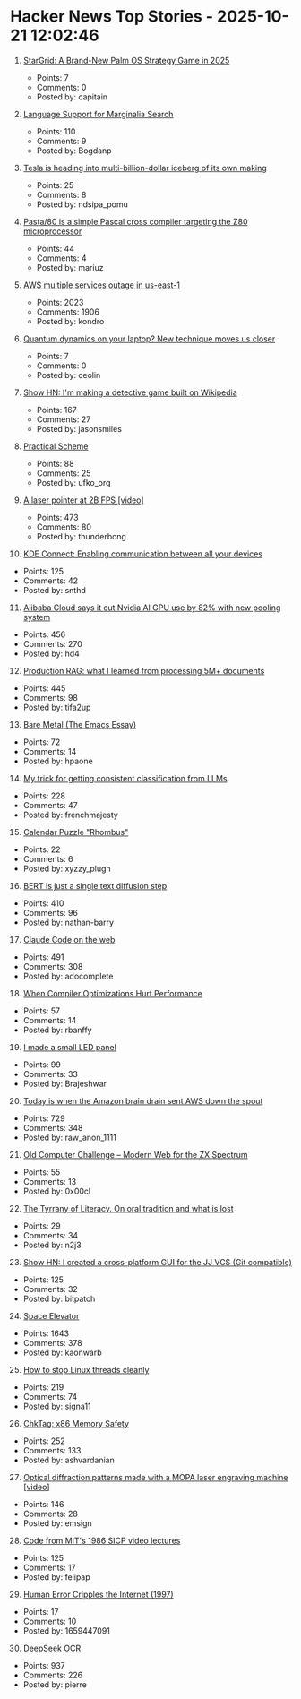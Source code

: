 # Hacker News Top Stories - 2025-10-21 12:02:46

1. [StarGrid: A Brand-New Palm OS Strategy Game in 2025](https://quarters.captaintouch.com/blog/posts/2025-10-21-stargrid-has-arrived,-a-brand-new-palm-os-strategy-game-in-2025.html)
   - Points: 7
   - Comments: 0
   - Posted by: capitain

2. [Language Support for Marginalia Search](https://www.marginalia.nu/log/a_126_multilingual/)
   - Points: 110
   - Comments: 9
   - Posted by: Bogdanp

3. [Tesla is heading into multi-billion-dollar iceberg of its own making](https://electrek.co/2025/10/20/tesla-heading-into-multi-billion-dollar-iceberg-of-own-making/)
   - Points: 25
   - Comments: 8
   - Posted by: ndsipa_pomu

4. [Pasta/80 is a simple Pascal cross compiler targeting the Z80 microprocessor](https://github.com/pleumann/pasta80)
   - Points: 44
   - Comments: 4
   - Posted by: mariuz

5. [AWS multiple services outage in us-east-1](https://health.aws.amazon.com/health/status?ts=20251020)
   - Points: 2023
   - Comments: 1906
   - Posted by: kondro

6. [Quantum dynamics on your laptop? New technique moves us closer](https://www.buffalo.edu/news/releases/2025/10/quantum-dynamics-on-your-laptop.html)
   - Points: 7
   - Comments: 0
   - Posted by: ceolin

7. [Show HN: I'm making a detective game built on Wikipedia](https://detective.wiki/)
   - Points: 167
   - Comments: 27
   - Posted by: jasonsmiles

8. [Practical Scheme](https://practical-scheme.net/index.html#docs)
   - Points: 88
   - Comments: 25
   - Posted by: ufko_org

9. [A laser pointer at 2B FPS [video]](https://www.youtube.com/watch?v=o4TdHrMi6do)
   - Points: 473
   - Comments: 80
   - Posted by: thunderbong

10. [KDE Connect: Enabling communication between all your devices](https://community.kde.org/KDEConnect)
   - Points: 125
   - Comments: 42
   - Posted by: snthd

11. [Alibaba Cloud says it cut Nvidia AI GPU use by 82% with new pooling system](https://www.tomshardware.com/tech-industry/semiconductors/alibaba-says-new-pooling-system-cut-nvidia-gpu-use-by-82-percent)
   - Points: 456
   - Comments: 270
   - Posted by: hd4

12. [Production RAG: what I learned from processing 5M+ documents](https://blog.abdellatif.io/production-rag-processing-5m-documents)
   - Points: 445
   - Comments: 98
   - Posted by: tifa2up

13. [Bare Metal (The Emacs Essay)](https://waxbanks.wordpress.com/2025/08/01/bare-metal-the-emacs-essay/)
   - Points: 72
   - Comments: 14
   - Posted by: hpaone

14. [My trick for getting consistent classification from LLMs](https://verdik.substack.com/p/how-to-get-consistent-classification)
   - Points: 228
   - Comments: 47
   - Posted by: frenchmajesty

15. [Calendar Puzzle "Rhombus"](https://praxispuzzles.com/calendar_puzzle_rhombus)
   - Points: 22
   - Comments: 6
   - Posted by: xyzzy_plugh

16. [BERT is just a single text diffusion step](https://nathan.rs/posts/roberta-diffusion/)
   - Points: 410
   - Comments: 96
   - Posted by: nathan-barry

17. [Claude Code on the web](https://www.anthropic.com/news/claude-code-on-the-web)
   - Points: 491
   - Comments: 308
   - Posted by: adocomplete

18. [When Compiler Optimizations Hurt Performance](https://nemanjatrifunovic.substack.com/p/when-compiler-optimizations-hurt)
   - Points: 57
   - Comments: 14
   - Posted by: rbanffy

19. [I made a small LED panel](https://www.stavros.io/posts/really-small-led-panel/)
   - Points: 99
   - Comments: 33
   - Posted by: Brajeshwar

20. [Today is when the Amazon brain drain sent AWS down the spout](https://www.theregister.com/2025/10/20/aws_outage_amazon_brain_drain_corey_quinn/)
   - Points: 729
   - Comments: 348
   - Posted by: raw_anon_1111

21. [Old Computer Challenge – Modern Web for the ZX Spectrum](https://0x00.cl/blog/2025/occ-2025/)
   - Points: 55
   - Comments: 13
   - Posted by: 0x00cl

22. [The Tyrrany of Literacy. On oral tradition and what is lost](https://languagelog.ldc.upenn.edu/nll/?p=71545)
   - Points: 29
   - Comments: 34
   - Posted by: n2j3

23. [Show HN: I created a cross-platform GUI for the JJ VCS (Git compatible)](https://judojj.com)
   - Points: 125
   - Comments: 32
   - Posted by: bitpatch

24. [Space Elevator](https://neal.fun/space-elevator/)
   - Points: 1643
   - Comments: 378
   - Posted by: kaonwarb

25. [How to stop Linux threads cleanly](https://mazzo.li/posts/stopping-linux-threads.html)
   - Points: 219
   - Comments: 74
   - Posted by: signa11

26. [ChkTag: x86 Memory Safety](https://community.intel.com/t5/Blogs/Tech-Innovation/open-intel/ChkTag-x86-Memory-Safety/post/1721490)
   - Points: 252
   - Comments: 133
   - Posted by: ashvardanian

27. [Optical diffraction patterns made with a MOPA laser engraving machine [video]](https://www.youtube.com/watch?v=RsGHr7dXLuI)
   - Points: 146
   - Comments: 28
   - Posted by: emsign

28. [Code from MIT's 1986 SICP video lectures](https://github.com/felipap/sicp-code)
   - Points: 125
   - Comments: 17
   - Posted by: felipap

29. [Human Error Cripples the Internet (1997)](https://archive.nytimes.com/www.nytimes.com/library/cyber/week/071797dns.html)
   - Points: 17
   - Comments: 10
   - Posted by: 1659447091

30. [DeepSeek OCR](https://github.com/deepseek-ai/DeepSeek-OCR)
   - Points: 937
   - Comments: 226
   - Posted by: pierre

